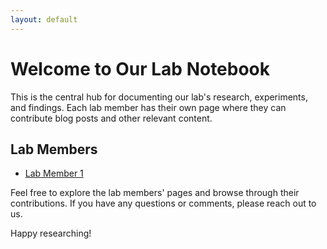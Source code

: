 ```yaml
---
layout: default
---
```


# Welcome to Our Lab Notebook

This is the central hub for documenting our lab's research, experiments, and findings. Each lab member has their own page where they can contribute blog posts and other relevant content.

## Lab Members

- [Lab Member 1](./_posts/singhal.md)

Feel free to explore the lab members' pages and browse through their contributions. If you have any questions or comments, please reach out to us.

Happy researching!
